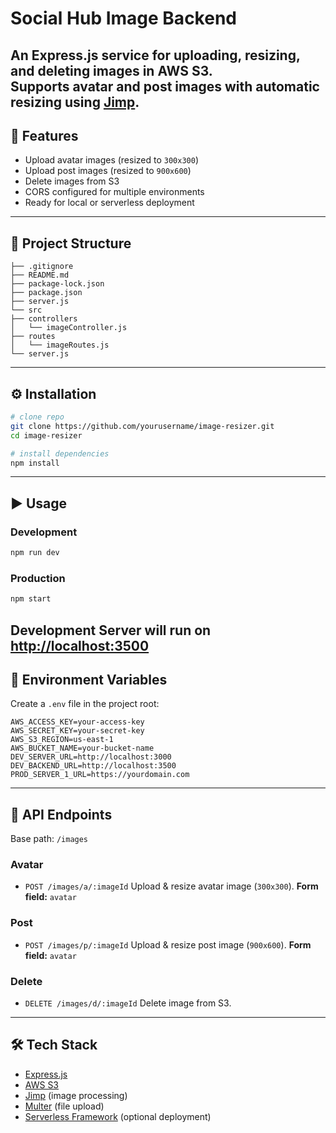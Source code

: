 # Social Hub Image Backend
An Express.js service for uploading, resizing, and deleting images in **AWS S3**.  
Supports avatar and post images with automatic resizing using [Jimp](https://www.npmjs.com/package/jimp).
---
## 🚀 Features
- Upload avatar images (resized to `300x300`)
- Upload post images (resized to `900x600`)
- Delete images from S3
- CORS configured for multiple environments
- Ready for local or serverless deployment
---
## 📂 Project Structure
```
├── .gitignore
├── README.md
├── package-lock.json
├── package.json
├── server.js
└── src
├── controllers
│   └── imageController.js
├── routes
│   └── imageRoutes.js
└── server.js
```
---
## ⚙️ Installation
```bash
# clone repo
git clone https://github.com/yourusername/image-resizer.git
cd image-resizer

# install dependencies
npm install
```
---
## ▶️ Usage
### Development
```bash
npm run dev
```
### Production
```bash
npm start
```
Development Server will run on [http://localhost:3500](http://localhost:3500)
---


## 🔑 Environment Variables
Create a `.env` file in the project root:
```env
AWS_ACCESS_KEY=your-access-key
AWS_SECRET_KEY=your-secret-key
AWS_S3_REGION=us-east-1
AWS_BUCKET_NAME=your-bucket-name
DEV_SERVER_URL=http://localhost:3000
DEV_BACKEND_URL=http://localhost:3500
PROD_SERVER_1_URL=https://yourdomain.com
```
---
## 📡 API Endpoints
Base path: `/images`
### **Avatar**
* `POST /images/a/:imageId`
  Upload & resize avatar image (`300x300`).
  **Form field:** `avatar`
### **Post**
* `POST /images/p/:imageId`
  Upload & resize post image (`900x600`).
  **Form field:** `avatar`
### **Delete**
* `DELETE /images/d/:imageId`
  Delete image from S3.
---
## 🛠 Tech Stack
* [Express.js](https://expressjs.com/)
* [AWS S3](https://aws.amazon.com/s3/)
* [Jimp](https://www.npmjs.com/package/jimp) (image processing)
* [Multer](https://www.npmjs.com/package/multer) (file upload)
* [Serverless Framework](https://www.serverless.com/) (optional deployment)

